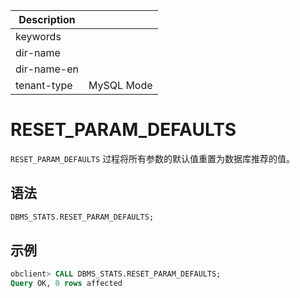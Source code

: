 | Description   |                 |
|---------------|-----------------|
| keywords      |                 |
| dir-name      |                 |
| dir-name-en   |                 |
| tenant-type   | MySQL Mode      |

# RESET_PARAM_DEFAULTS 

`RESET_PARAM_DEFAULTS` 过程将所有参数的默认值重置为数据库推荐的值。

## 语法 

```sql
DBMS_STATS.RESET_PARAM_DEFAULTS;
```

## 示例 

```sql
obclient> CALL DBMS_STATS.RESET_PARAM_DEFAULTS;
Query OK, 0 rows affected
```